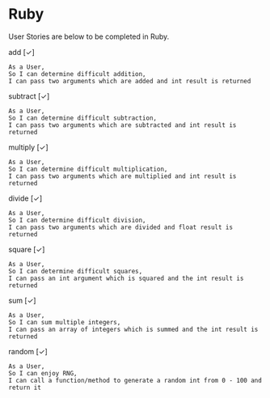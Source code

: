 # Ruby

User Stories are below to be completed in Ruby.


add [✓]

```
As a User,
So I can determine difficult addition,
I can pass two arguments which are added and int result is returned
```

subtract [✓]

```
As a User,
So I can determine difficult subtraction,
I can pass two arguments which are subtracted and int result is returned
```

multiply [✓]

```
As a User,
So I can determine difficult multiplication,
I can pass two arguments which are multiplied and int result is returned
```

divide [✓]

```
As a User,
So I can determine difficult division,
I can pass two arguments which are divided and float result is returned
```

square [✓]

```
As a User,
So I can determine difficult squares,
I can pass an int argument which is squared and the int result is returned
```

sum [✓]

```
As a User,
So I can sum multiple integers,
I can pass an array of integers which is summed and the int result is returned
```

random [✓]

```
As a User,
So I can enjoy RNG,
I can call a function/method to generate a random int from 0 - 100 and return it
```

